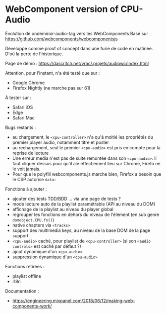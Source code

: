 WebComponent version of CPU-Audio
=================================

Évolution de ondemiroir-audio-tag vers les WebComponents
Basé sur https://github.com/webcomponents/webcomponentsjs

Développé comme proof of concept dans une furie de code en matinée. D'où la perte de l'historique.

Page de démo : https://dascritch.net/vrac/.projets/audiowc/index.html

Attention, pour l'instant, n'a été testé que sur :

* Google Chrome
* Firefox Nightly (ne marche pas sur 61)

À tester sur :

* Safari iOS
* Edge
* Safari Mac

Bugs restants :

- au chargement, le `<cpu-controller>` n'a qu'à moitié les propriétés du premier player audio, notamment titre et poster
- au rechargement, seul le premier `<cpu-audio>` est pris en compte pour la reprise de lecture
- Une erreur media n'est pas de suite remontée dans son `<cpu-audio>`. Il faut cliquer dessus pour qu'il aie effectiement lieu sur Chrome, Firefo ne le voit jamais.
- Pour que le polyfill webcomponents.js marche bien, Firefox a besoin que le CSP autorise `data:`

Fonctions à ajouter :

- ajouter des tests TDD/BDD  ... via une page de tests ?
- mode lecture auto de la playlist paramétrable (API au niveau du DOM)
- affichage de la playlist au niveau du player global
- regrouper les fonctions en dehors du niveau de l'élément (en sub genre `domobject.CPU.fx()`)
- native chapters via `<tracks>`
- support des multimedia keys, au niveau de la base DOM de la page support
- `<cpu-audio>` caché, pour playlist de `<cpu-controller>` (si son `<audio controls>` est caché par défaut ?)
- ajout dynamique d'un `<cpu-audio>`
- suppression dynamique d'un `<cpu-audio>`


Fonctions retirées :

- playlist offline
- i18n


Documentation :

* https://engineering.mixpanel.com/2018/06/12/making-web-components-work/
